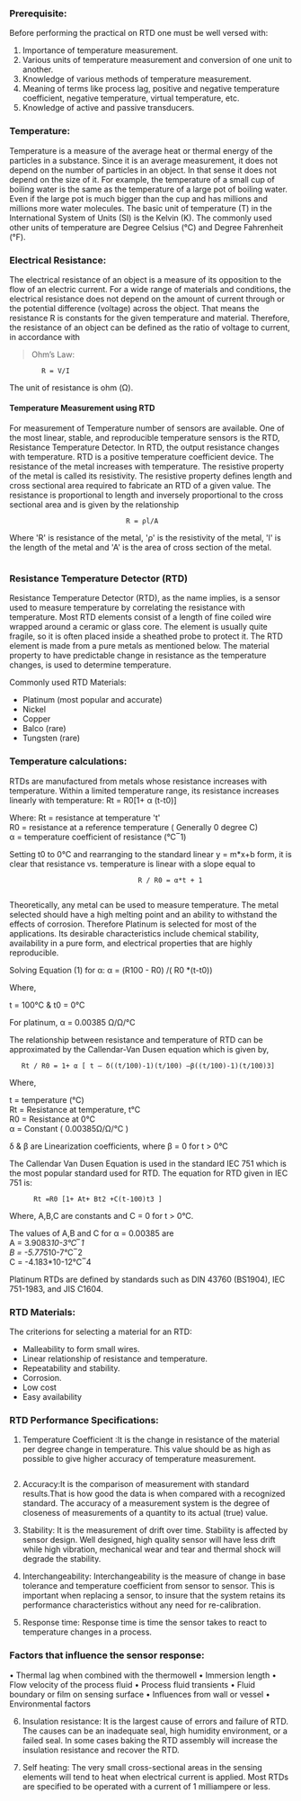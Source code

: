 ### Prerequisite:
Before performing the practical on RTD one must be well versed with:
1.   Importance of temperature measurement.
2.   Various units of temperature measurement and conversion of one unit to another.
3.   Knowledge of various methods of temperature measurement.
4.   Meaning of terms like process lag, positive and negative temperature coefficient, negative temperature, virtual temperature, etc.
5.   Knowledge of active and passive transducers. 

 ### Temperature:

Temperature is a measure of the average heat or thermal energy of the particles in a substance. Since it is an average measurement, it does not depend on the number of particles in an object. In that sense it does not depend on the size of it. For example, the temperature of a small cup of boiling water is the same as the temperature of a large pot of boiling water. Even if the large pot is much bigger than the cup and has millions and millions more water molecules. The basic unit of temperature (T) in the International System of Units (SI) is the Kelvin (K). The commonly used other units of temperature are Degree Celsius (°C) and Degree Fahrenheit (°F). 

 ### Electrical Resistance:

The electrical resistance of an object is a measure of its opposition to the flow of an electric current. For a wide range of materials and conditions, the electrical resistance does not depend on the amount of current through or the potential difference (voltage) across the object. That means the resistance R is constants for the given temperature and material. Therefore, the resistance of an object can be defined as the ratio of voltage to current, in accordance with 
>Ohm’s Law: 

            R = V/I

The unit of resistance is ohm (Ω). 

#### Temperature Measurement using RTD

For measurement of Temperature number of sensors are available. One of the most linear, stable, and reproducible temperature sensors is the RTD, Resistance Temperature Detector. In RTD, the  output resistance changes with temperature. RTD is a positive temperature coefficient device. The resistance of the metal increases with temperature. The resistive property of the metal is called its resistivity. The resistive property defines length and cross sectional area required to fabricate an RTD of a given value. The resistance is proportional to length and inversely proportional to the cross sectional area and is given by the relationship

                                 R = ρl/A                                            

 Where 'R' is resistance of the metal, 'ρ' is the resistivity of the metal, 'l' is the length of the metal and 'A' is the area of cross section of the metal.
<center><img src="images/img1.png" title="" /></center>
 

 ### Resistance Temperature Detector (RTD)

Resistance Temperature Detector (RTD), as the name implies, is a sensor used to measure temperature by correlating the resistance with temperature. Most RTD elements consist of a length of fine coiled wire wrapped around a ceramic or glass core. The element is usually quite fragile, so it is often placed inside a sheathed probe to protect it. The RTD element is made from a pure metals as mentioned below. The material property to have predictable change in resistance as the temperature changes, is used to determine temperature.


Commonly used RTD Materials:
- Platinum (most popular and accurate)
- Nickel
- Copper
- Balco (rare)
- Tungsten (rare)

### Temperature calculations:

RTDs are manufactured from metals whose resistance increases with temperature. Within a limited temperature range, its resistance increases linearly with temperature:
            Rt = R0[1+ α (t-t0)]  

Where:
Rt = resistance at temperature 't' \
R0 = resistance at a reference temperature ( Generally 0 degree C) \
α = temperature coefficient of resistance (°C‾1)

Setting t0 to 0°C and rearranging to the standard linear y = m*x+b form, it is clear that resistance vs. temperature is linear with a slope equal to 

                                    R / R0 = α*t + 1 
									
<center><img src="images/img2.png" title="" /></center>                                                             


Theoretically, any metal can be used to measure temperature. The metal selected should have a high melting point and an ability to withstand the effects of corrosion. Therefore Platinum is  selected for most of the applications. Its desirable characteristics include chemical stability, availability in a pure form, and electrical properties that are highly reproducible.

Solving Equation (1) for α:
         α = (R100 - R0) /( R0 *(t-t0))                                               

Where,

t = 100°C & t0 = 0°C

For platinum, α = 0.00385 Ω/Ω/°C 

The relationship between resistance and temperature of RTD can be approximated by the Callendar-Van Dusen equation which is given by,

       Rt / R0 = 1+ α [ t – δ((t/100)-1)(t/100) –β((t/100)-1)(t/100)3]                     

Where,

t = temperature (°C) \
Rt = Resistance at temperature, t°C \
R0 = Resistance at 0°C \
α = Constant ( 0.00385Ω/Ω/°C )

δ & β are Linearization coefficients, where β = 0 for t > 0°C

The Callendar Van Dusen Equation is used in the standard IEC 751 which is the most popular standard used for RTD. The equation for RTD given in IEC 751 is:

          Rt =R0 [1+ At+ Bt2 +C(t-100)t3 ]                                            

Where,
A,B,C are constants and C = 0 for t > 0°C.

The values of A,B and C for α = 0.00385 are \
A = 3.9083*10-3°C‾1 \
B = -5.775*10-7°C‾2 \
C = -4.183*10-12°C‾4 

Platinum RTDs are defined by standards such as DIN 43760 (BS1904), IEC 751-1983, and JIS C1604.

### RTD Materials:

The criterions for selecting a material for an RTD:

- Malleability to form small wires.
- Linear relationship of resistance and temperature.
- Repeatability and stability.
- Corrosion.
- Low cost
- Easy availability
 

### RTD Performance Specifications: 

1. Temperature Coefficient :It is the change in resistance of the material per degree change in temperature. This value should be as high as possible to give higher accuracy of temperature measurement.
<center><img src="images/img3.png" title="" /></center>

2. Accuracy:It is the comparison of measurement with standard results.That is how good the data is when compared with a recognized standard. The accuracy of a measurement system is the degree of closeness of measurements of a quantity to its actual (true) value.

3. Stability: It is the measurement of drift over time. Stability is affected by sensor design. Well designed, high quality sensor will have less drift while high vibration, mechanical wear and tear and thermal shock will degrade the stability.

4. Interchangeability: Interchangeability is the measure of change in base tolerance and temperature coefficient from sensor to sensor. This is important when replacing a sensor, to insure that the system retains its performance characteristics without any need for re-calibration.

5. Response time: Response time is time the sensor takes to react to temperature changes in a process.

### Factors that influence the sensor response:

• Thermal lag  when combined with the thermowell
• Immersion length
• Flow velocity of the process fluid
• Process fluid transients
• Fluid boundary or film on sensing surface
• Influences from wall or vessel
• Environmental factors

6. Insulation resistance: It is the largest cause of errors and failure of RTD. The causes can be an inadequate seal, high humidity environment, or a failed seal. In some cases baking the RTD assembly will increase the insulation resistance and recover the RTD.

7. Self heating: The very small cross-sectional areas in the sensing elements will tend to heat when electrical current is applied. Most RTDs are specified to be operated with a current of 1 milliampere or less.
